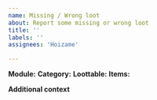 ```yaml
---
name: Missing / Wrong loot
about: Report some missing or wrong loot
title: ''
labels: ''
assignees: 'Hoizame'

---
```


**Module:**
**Category:**
**Loottable:**
**Items:**

**Additional context**
